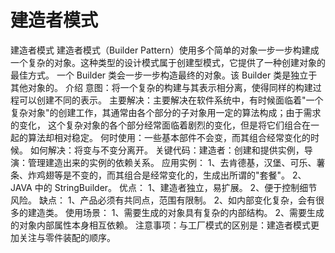 # 建造者模式
建造者模式
建造者模式（Builder Pattern）使用多个简单的对象一步一步构建成一个复杂的对象。这种类型的设计模式属于创建型模式，它提供了一种创建对象的最佳方式。
一个 Builder 类会一步一步构造最终的对象。该 Builder 类是独立于其他对象的。
介绍
意图：将一个复杂的构建与其表示相分离，使得同样的构建过程可以创建不同的表示。
主要解决：主要解决在软件系统中，有时候面临着"一个复杂对象"的创建工作，其通常由各个部分的子对象用一定的算法构成；由于需求的变化，
这个复杂对象的各个部分经常面临着剧烈的变化，但是将它们组合在一起的算法却相对稳定。
何时使用：一些基本部件不会变，而其组合经常变化的时候。
如何解决：将变与不变分离开。
关键代码：建造者：创建和提供实例，导演：管理建造出来的实例的依赖关系。
应用实例： 1、去肯德基，汉堡、可乐、薯条、炸鸡翅等是不变的，而其组合是经常变化的，生成出所谓的"套餐"。 2、JAVA 中的 StringBuilder。
优点： 1、建造者独立，易扩展。 2、便于控制细节风险。
缺点： 1、产品必须有共同点，范围有限制。 2、如内部变化复杂，会有很多的建造类。
使用场景： 1、需要生成的对象具有复杂的内部结构。 2、需要生成的对象内部属性本身相互依赖。
注意事项：与工厂模式的区别是：建造者模式更加关注与零件装配的顺序。